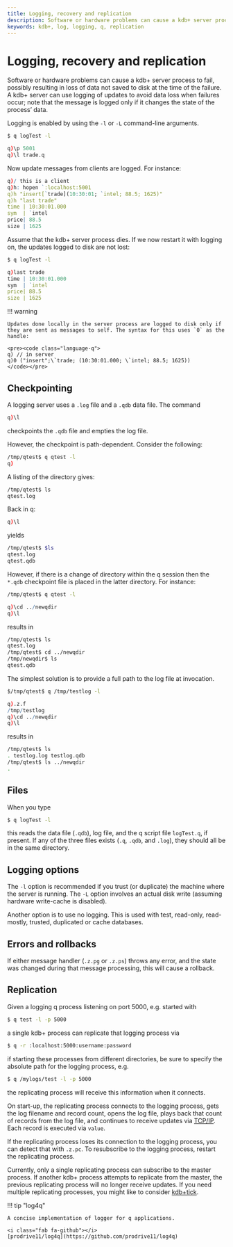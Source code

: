 ```yaml
---
title: Logging, recovery and replication
description: Software or hardware problems can cause a kdb+ server process to fail, possibly resulting in loss of data not saved to disk at the time of the failure. A kdb+ server can use logging of updates to avoid data loss when failures occur; note that the message is logged only if it changes the state of the process’ data.
keywords: kdb+, log, logging, q, replication
---
```

# Logging, recovery and replication





Software or hardware problems can cause a kdb+ server process to fail, possibly resulting in loss of data not saved to disk at the time of the failure. A kdb+ server can use logging of updates to avoid data loss when failures occur; note that the message is logged only if it changes the state of the process’ data.

Logging is enabled by using the `-l` or `-L` command-line arguments.

```bash
$ q logTest -l
```

```q
q)\p 5001
q)\l trade.q
```

Now update messages from clients are logged. For instance:

```q
q)/ this is a client
q)h: hopen `:localhost:5001
q)h "insert[`trade](10:30:01; `intel; 88.5; 1625)"
q)h "last trade"
time | 10:30:01.000
sym  | `intel
price| 88.5
size | 1625
```

Assume that the kdb+ server process dies. If we now restart it with logging on, the updates logged to disk are not lost:

```bash
$ q logTest -l
```

```q
q)last trade
time | 10:30:01.000
sym  | `intel
price| 88.5
size | 1625
```

!!! warning 

    Updates done locally in the server process are logged to disk only if they are sent as messages to self. The syntax for this uses `0` as the handle:

    <pre><code class="language-q">
    q) // in server
    q)0 ("insert";\`trade; (10:30:01.000; \`intel; 88.5; 1625))
    </code></pre>


## Checkpointing

A logging server uses a `.log` file and a `.qdb` data file. The command

```q
q)\l
```

checkpoints the `.qdb` file and empties the log file.

However, the checkpoint is path-dependent. Consider the following:

```bash
/tmp/qtest$ q qtest -l
q)
```

A listing of the directory gives:

```bash
/tmp/qtest$ ls
qtest.log
```

Back in q:

```q
q)\l
```

yields

```bash
/tmp/qtest$ $ls
qtest.log
qtest.qdb
```

However, if there is a change of directory within the q session then the `*.qdb` checkpoint file is placed in the latter directory. For instance:

```bash
/tmp/qtest$ q qtest -l
```

```q
q)\cd ../newqdir
q)\l
```

results in

```bash
/tmp/qtest$ ls
qtest.log
/tmp/qtest$ cd ../newqdir
/tmp/newqdir$ ls
qtest.qdb
```

The simplest solution is to provide a full path to the log file at invocation.

```bash
$/tmp/qtest$ q /tmp/testlog -l
```

```q
q).z.f
/tmp/testlog
q)\cd ../newqdir
q)\l
```

results in

```bash
/tmp/qtest$ ls
. testlog.log testlog.qdb
/tmp/qtest$ ls ../newqdir
.
```


## Files

When you type

```bash
$ q logTest -l
```

this reads the data file (`.qdb`), log file, and the q script file `logTest.q`, if present. If any of the three files exists (`.q`, `.qdb`, and `.log`), they should all be in the same directory.


## Logging options

The `-l` option is recommended if you trust (or duplicate) the machine where the server is running. The `-L` option involves an actual disk write (assuming hardware write-cache is disabled).

Another option is to use no logging. This is used with test, read-only, read-mostly, trusted, duplicated or cache databases.


## Errors and rollbacks

If either message handler (`.z.pg` or `.z.ps`) throws any error, and the state was changed during that message processing, this will cause a rollback.


## Replication

Given a logging q process listening on port 5000, e.g. started with

```bash
$ q test -l -p 5000
```

a single kdb+ process can replicate that logging process via

```bash
$ q -r :localhost:5000:username:password
```

if starting these processes from different directories, be sure to specify the absolute path for the logging process, e.g.

```bash
$ q /mylogs/test -l -p 5000
```

the replicating process will receive this information when it connects. 

On start-up, the replicating process connects to the logging process, gets the log filename and record count, opens the log file, plays back that count of records from the log file, and continues to receive updates via [TCP/IP](ipc.md). Each record is executed via `value`.

If the replicating process loses its connection to the logging process, you can detect that with `.z.pc`. To resubscribe to the logging process, restart the replicating process.

Currently, only a single replicating process can subscribe to the master process. If another kdb+ process attempts to replicate from the master, the previous replicating process will no longer receive updates. If you need multiple replicating processes, you might like to consider [kdb+tick](../learn/startingkdb/tick.md).

!!! tip "log4q"

    A concise implementation of logger for q applications.

    <i class="fab fa-github"></i> 
    [prodrive11/log4q](https://github.com/prodrive11/log4q)